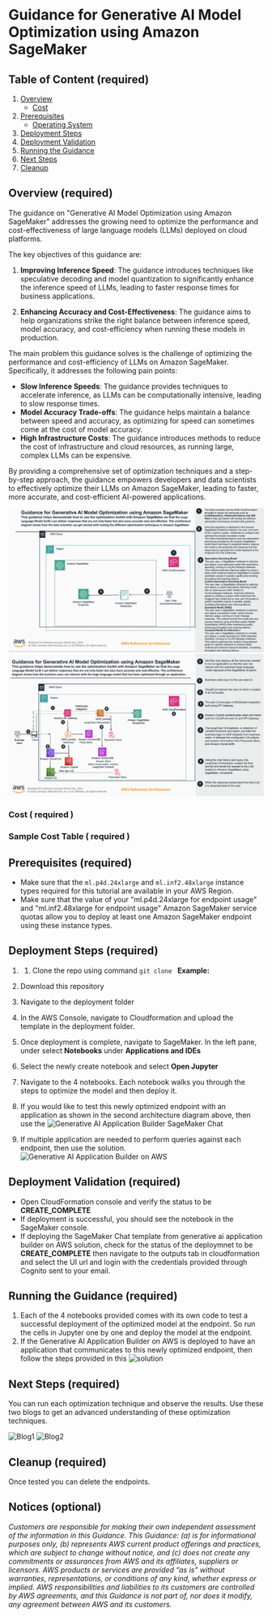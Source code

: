 # Guidance for Generative AI Model Optimization using Amazon SageMaker

## Table of Content (required)

1. [Overview](#overview-required)
    - [Cost](#cost)
2. [Prerequisites](#prerequisites-required)
    - [Operating System](#operating-system-required)
3. [Deployment Steps](#deployment-steps-required)
4. [Deployment Validation](#deployment-validation-required)
5. [Running the Guidance](#running-the-guidance-required)
6. [Next Steps](#next-steps-required)
7. [Cleanup](#cleanup-required)


## Overview (required)

The guidance on "Generative AI Model Optimization using Amazon SageMaker" addresses the growing need to optimize the performance and cost-effectiveness of large language models (LLMs) deployed on cloud platforms.

The key objectives of this guidance are:

1. **Improving Inference Speed**: The guidance introduces techniques like speculative decoding and model quantization to significantly enhance the inference speed of LLMs, leading to faster response times for business applications.

2. **Enhancing Accuracy and Cost-Effectiveness**: The guidance aims to help organizations strike the right balance between inference speed, model accuracy, and cost-efficiency when running these models in production.

The main problem this guidance solves is the challenge of optimizing the performance and cost-efficiency of LLMs on Amazon SageMaker. Specifically, it addresses the following pain points:

- **Slow Inference Speeds**: The guidance provides techniques to accelerate inference, as LLMs can be computationally intensive, leading to slow response times.
- **Model Accuracy Trade-offs**: The guidance helps maintain a balance between speed and accuracy, as optimizing for speed can sometimes come at the cost of model accuracy.
- **High Infrastructure Costs**: The guidance introduces methods to reduce the cost of infrastructure and cloud resources, as running large, complex LLMs can be expensive.

By providing a comprehensive set of optimization techniques and a step-by-step approach, the guidance empowers developers and data scientists to effectively optimize their LLMs on Amazon SageMaker, leading to faster, more accurate, and cost-efficient AI-powered applications.

![Architecture](./assets/arch-1.png)
![Architecture](./assets/arch-2.png)

### Cost ( required )



### Sample Cost Table ( required )



## Prerequisites (required)

* Make sure that the `ml.p4d.24xlarge` and `ml.inf2.48xlarge` instance types required for this tutorial are available in your AWS Region.
* Make sure that the value of your "ml.p4d.24xlarge for endpoint usage" and "ml.inf2.48xlarge for endpoint usage" Amazon SageMaker service quotas allow you to deploy at least one Amazon SageMaker endpoint using these instance types.


## Deployment Steps (required)
1. 1. Clone the repo using command ```git clone ``` 
**Example:**

1. Download this repository
2. Navigate to the deployment folder
3. In the AWS Console, navigate to Cloudformation and upload the template in the deployment folder.
4. Once deployment is complete, navigate to SageMaker. In the left pane, under select **Notebooks** under **Applications and IDEs**
5. Select the newly create notebook and select **Open Jupyter**
6. Navigate to the 4 notebooks. Each notebook walks you through the steps to optimize the model and then deploy it.
7. If you would like to test this newly optimized endpoint with an application as shown in the second architecture diagram above, then use the 
   ![Generative AI Application Builder SageMaker Chat](https://console.aws.amazon.com/cloudformation/home?region=us-east-1#/stacks/new?templateURL=https://solutions-reference.s3.amazonaws.com/generative-ai-application-builder-on-aws/latest/SageMakerChat.template)
8. If multiple application are needed to perform queries against each endpoint, then use the solution. ![Generative AI Application Builder on AWS](https://aws.amazon.com/solutions/implementations/generative-ai-application-builder-on-aws/)


## Deployment Validation  (required)

* Open CloudFormation console and verify the status to be **CREATE_COMPLETE**
* If deployment is successful, you should see the notebook in the SageMaker console.
* If deploying the SageMaker Chat template from generative ai application builder on AWS solution, check for the status of the deploymnet to be **CREATE_COMPLETE** then navigate to the outputs tab in cloudformation and select the UI url and login with the credentials provided through Cognito sent to your email.


## Running the Guidance (required)

1. Each of the 4 notebooks provided  comes with its own code to test a successful deployment of the optimized model at the endpoint. So run the cells in Jupyter one by one and deploy the model at the endpoint.
2. If the Generative AI Application Builder on AWS is deployed to have an application that communicates to this newly optimized endpoint, then follow the steps provided in this ![solution](https://aws.amazon.com/solutions/implementations/generative-ai-application-builder-on-aws/)



## Next Steps (required)

You can run each optimization technique and observe the results. Use these two blogs to get an advanced understanding of these optimization techniques.

![Blog1](https://aws.amazon.com/blogs/machine-learning/achieve-up-to-2x-higher-throughput-while-reducing-costs-by-50-for-generative-ai-inference-on-amazon-sagemaker-with-the-new-inference-optimization-toolkit-part-1/)
![Blog2](https://aws.amazon.com/blogs/machine-learning/achieve-up-to-2x-higher-throughput-while-reducing-costs-by-up-to-50-for-generative-ai-inference-on-amazon-sagemaker-with-the-new-inference-optimization-toolkit-part-2/)


## Cleanup (required)

 Once tested you can delete the endpoints.

## Notices (optional)

*Customers are responsible for making their own independent assessment of the information in this Guidance. This Guidance: (a) is for informational purposes only, (b) represents AWS current product offerings and practices, which are subject to change without notice, and (c) does not create any commitments or assurances from AWS and its affiliates, suppliers or licensors. AWS products or services are provided “as is” without warranties, representations, or conditions of any kind, whether express or implied. AWS responsibilities and liabilities to its customers are controlled by AWS agreements, and this Guidance is not part of, nor does it modify, any agreement between AWS and its customers.*


